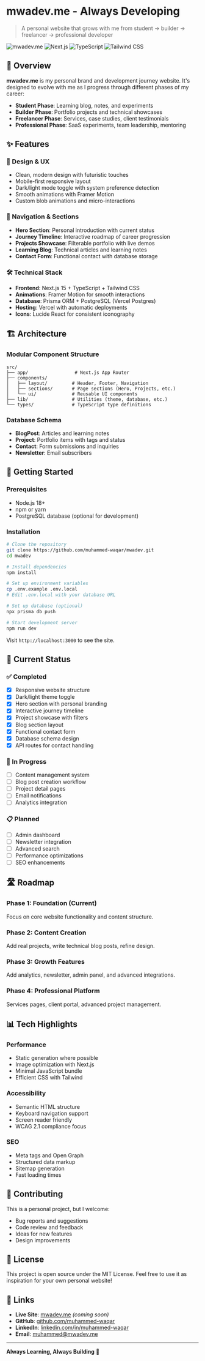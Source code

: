 # mwadev.me - Always Developing

> A personal website that grows with me from student → builder → freelancer → professional developer

![mwadev.me](https://img.shields.io/badge/status-in%20development-blue)
![Next.js](https://img.shields.io/badge/Next.js-15.5.2-black)
![TypeScript](https://img.shields.io/badge/TypeScript-5.0-blue)
![Tailwind CSS](https://img.shields.io/badge/Tailwind-4.0-cyan)

## 🚀 Overview

**mwadev.me** is my personal brand and development journey website. It's designed to evolve with me as I progress through different phases of my career:

- **Student Phase**: Learning blog, notes, and experiments
- **Builder Phase**: Portfolio projects and technical showcases  
- **Freelancer Phase**: Services, case studies, client testimonials
- **Professional Phase**: SaaS experiments, team leadership, mentoring

## ✨ Features

### 🎨 Design & UX
- Clean, modern design with futuristic touches
- Mobile-first responsive layout
- Dark/light mode toggle with system preference detection
- Smooth animations with Framer Motion
- Custom blob animations and micro-interactions

### 🧭 Navigation & Sections
- **Hero Section**: Personal introduction with current status
- **Journey Timeline**: Interactive roadmap of career progression
- **Projects Showcase**: Filterable portfolio with live demos
- **Learning Blog**: Technical articles and learning notes
- **Contact Form**: Functional contact with database storage

### 🛠 Technical Stack
- **Frontend**: Next.js 15 + TypeScript + Tailwind CSS
- **Animations**: Framer Motion for smooth interactions
- **Database**: Prisma ORM + PostgreSQL (Vercel Postgres)
- **Hosting**: Vercel with automatic deployments
- **Icons**: Lucide React for consistent iconography

## 🏗 Architecture

### Modular Component Structure
```
src/
├── app/                 # Next.js App Router
├── components/
│   ├── layout/         # Header, Footer, Navigation
│   ├── sections/       # Page sections (Hero, Projects, etc.)
│   └── ui/             # Reusable UI components
├── lib/                # Utilities (theme, database, etc.)
└── types/              # TypeScript type definitions
```

### Database Schema
- **BlogPost**: Articles and learning notes
- **Project**: Portfolio items with tags and status
- **Contact**: Form submissions and inquiries
- **Newsletter**: Email subscribers

## 🚦 Getting Started

### Prerequisites
- Node.js 18+ 
- npm or yarn
- PostgreSQL database (optional for development)

### Installation
```bash
# Clone the repository
git clone https://github.com/muhammed-waqar/mwadev.git
cd mwadev

# Install dependencies
npm install

# Set up environment variables
cp .env.example .env.local
# Edit .env.local with your database URL

# Set up database (optional)
npx prisma db push

# Start development server
npm run dev
```

Visit `http://localhost:3000` to see the site.

## 🎯 Current Status

### ✅ Completed
- [x] Responsive website structure
- [x] Dark/light theme toggle
- [x] Hero section with personal branding
- [x] Interactive journey timeline
- [x] Project showcase with filters
- [x] Blog section layout
- [x] Functional contact form
- [x] Database schema design
- [x] API routes for contact handling

### 🚧 In Progress
- [ ] Content management system
- [ ] Blog post creation workflow
- [ ] Project detail pages
- [ ] Email notifications
- [ ] Analytics integration

### 📋 Planned
- [ ] Admin dashboard
- [ ] Newsletter integration
- [ ] Advanced search
- [ ] Performance optimizations
- [ ] SEO enhancements

## 🛣 Roadmap

### Phase 1: Foundation (Current)
Focus on core website functionality and content structure.

### Phase 2: Content Creation
Add real projects, write technical blog posts, refine design.

### Phase 3: Growth Features
Add analytics, newsletter, admin panel, and advanced integrations.

### Phase 4: Professional Platform
Services pages, client portal, advanced project management.

## 📊 Tech Highlights

### Performance
- Static generation where possible
- Image optimization with Next.js
- Minimal JavaScript bundle
- Efficient CSS with Tailwind

### Accessibility
- Semantic HTML structure
- Keyboard navigation support
- Screen reader friendly
- WCAG 2.1 compliance focus

### SEO
- Meta tags and Open Graph
- Structured data markup
- Sitemap generation
- Fast loading times

## 🤝 Contributing

This is a personal project, but I welcome:
- Bug reports and suggestions
- Code review and feedback
- Ideas for new features
- Design improvements

## 📝 License

This project is open source under the MIT License. Feel free to use it as inspiration for your own personal website!

## 🔗 Links

- **Live Site**: [mwadev.me](https://mwadev.me) *(coming soon)*
- **GitHub**: [github.com/muhammed-waqar](https://github.com/muhammed-waqar)
- **LinkedIn**: [linkedin.com/in/muhammed-waqar](https://linkedin.com/in/muhammed-waqar)
- **Email**: [muhammed@mwadev.me](mailto:muhammed@mwadev.me)

---

**Always Learning, Always Building** 🚀
